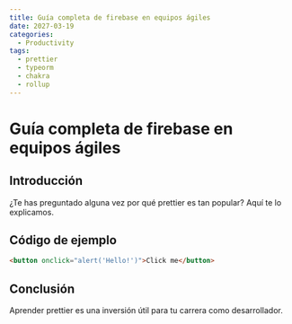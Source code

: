 ```yaml
---
title: Guía completa de firebase en equipos ágiles
date: 2027-03-19
categories:
  - Productivity
tags:
  - prettier
  - typeorm
  - chakra
  - rollup
---
```


# Guía completa de firebase en equipos ágiles

## Introducción

¿Te has preguntado alguna vez por qué prettier es tan popular? Aquí te lo explicamos.

## Código de ejemplo

```html
<button onclick="alert('Hello!')">Click me</button>
```

## Conclusión

Aprender prettier es una inversión útil para tu carrera como desarrollador.